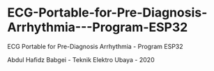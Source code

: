 # ECG-Portable-for-Pre-Diagnosis-Arrhythmia---Program-ESP32
ECG Portable for Pre-Diagnosis Arrhythmia - Program ESP32

Abdul Hafidz Babgei - Teknik Elektro Ubaya - 2020
